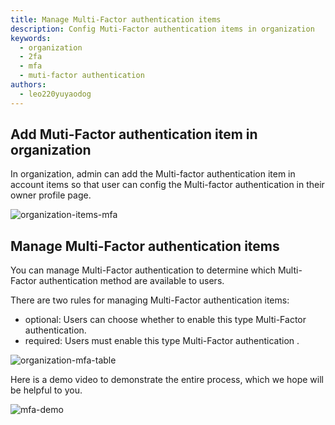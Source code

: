 ```yaml
---
title: Manage Multi-Factor authentication items
description: Config Muti-Factor authentication items in organization
keywords:
  - organization
  - 2fa
  - mfa
  - muti-factor authentication
authors:
  - leo220yuyaodog
---
```


## Add Muti-Factor authentication item in organization

In organization, admin can add the Multi-factor authentication item in account items so that user can config the Multi-factor authentication in their owner profile page.

![organization-items-mfa](/img/organization/organization-items-mfa.png)

## Manage Multi-Factor authentication items

You can manage Multi-Factor authentication to determine which Multi-Factor authentication method are available to users.

There are two rules for managing Multi-Factor authentication items:
- optional: Users can choose whether to enable this type Multi-Factor authentication.
- required: Users must enable this type Multi-Factor authentication .

![organization-mfa-table](/img/organization/organization-mfa-table.png)

Here is a demo video to demonstrate the entire process, which we hope will be helpful to you.

![mfa-demo](/img/organization/mfa-demo.gif)

